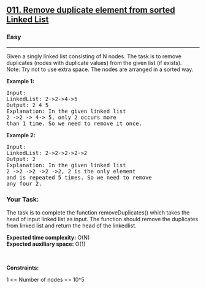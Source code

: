 <h2><a href="https://www.geeksforgeeks.org/problems/remove-duplicate-element-from-sorted-linked-list/1">011. Remove duplicate element from sorted Linked List</a></h2><h3>Easy</h3><hr><p>Given a singly linked list consisting of N nodes. The task is to remove duplicates (nodes with duplicate values) from the given list (if exists). </br>
Note: Try not to use extra space. The nodes are arranged in a sorted way.</p>

<p><strong class="example">Example 1:</strong></p>
<pre>
Input:
LinkedList: 2->2->4->5
Output: 2 4 5
Explanation: In the given linked list 
2 ->2 -> 4-> 5, only 2 occurs more 
than 1 time. So we need to remove it once.
</pre>

<p><strong class="example">Example 2:</strong></p>
<pre>
Input:
LinkedList: 2->2->2->2->2
Output: 2
Explanation: In the given linked list 
2 ->2 ->2 ->2 ->2, 2 is the only element
and is repeated 5 times. So we need to remove
any four 2.
</pre>

<h3>Your Task:</h3>
<p>
The task is to complete the function removeDuplicates() which takes the head of input linked list as input. The function should remove the duplicates from linked list and return the head of the linkedlist.
</p>

<p><b>Expected time complexity:</b> O(N) </br>
<b>Expected auxiliary space:</b> O(1)</p>

<p>&nbsp;</p>
<p><strong>Constraints:</strong></p>
<p>1 <= Number of nodes <= 10^5</p>
